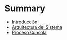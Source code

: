 # Summary

* [Introducción](README.md)
* [Arquitectura del Sistema](arquitectura_del_sistema.md)
* [Proceso Consola](proceso_consola.md)

